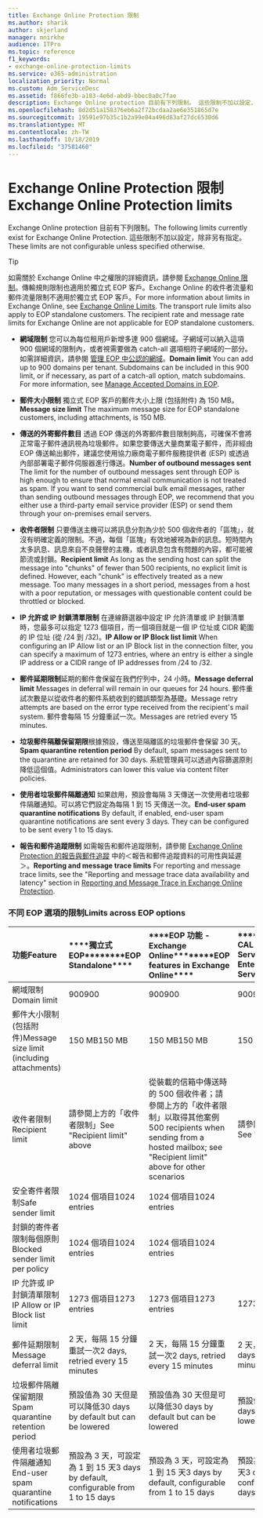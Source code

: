 ```yaml
---
title: Exchange Online Protection 限制
ms.author: sharik
author: skjerland
manager: mnirkhe
audience: ITPro
ms.topic: reference
f1_keywords:
- exchange-online-protection-limits
ms.service: o365-administration
localization_priority: Normal
ms.custom: Adm_ServiceDesc
ms.assetid: f866fe3b-a183-4e6d-abd9-bbec0a0c7fae
description: Exchange Online protection 目前有下列限制。 這些限制不加以設定，除非另有指定。
ms.openlocfilehash: 8d2d51a158376eb6a2f72bcdaa2ae6e351865d7e
ms.sourcegitcommit: 19591e97b35c1b2a99e04a496d83af27dc6530d6
ms.translationtype: MT
ms.contentlocale: zh-TW
ms.lasthandoff: 10/18/2019
ms.locfileid: "37581460"
---
```

# <a name="exchange-online-protection-limits"></a><span data-ttu-id="5b2fc-104">Exchange Online Protection 限制</span><span class="sxs-lookup"><span data-stu-id="5b2fc-104">Exchange Online Protection limits</span></span>

<span data-ttu-id="5b2fc-105">Exchange Online protection 目前有下列限制。</span><span class="sxs-lookup"><span data-stu-id="5b2fc-105">The following limits currently exist for Exchange Online Protection.</span></span> <span data-ttu-id="5b2fc-106">這些限制不加以設定，除非另有指定。</span><span class="sxs-lookup"><span data-stu-id="5b2fc-106">These limits are not configurable unless specified otherwise.</span></span> 
  
> [!TIP]
> <span data-ttu-id="5b2fc-p103">如需關於 Exchange Online 中之權限的詳細資訊，請參閱 [Exchange Online 限制](../exchange-online-service-description/exchange-online-limits.md)。傳輸規則限制也適用於獨立式 EOP 客戶。Exchange Online 的收件者流量和郵件流量限制不適用於獨立式 EOP 客戶。</span><span class="sxs-lookup"><span data-stu-id="5b2fc-p103">For more information about limits in Exchange Online, see [Exchange Online Limits](../exchange-online-service-description/exchange-online-limits.md). The transport rule limits also apply to EOP standalone customers. The recipient rate and message rate limits for Exchange Online are not applicable for EOP standalone customers.</span></span> 
  
- <span data-ttu-id="5b2fc-p104">**網域限制** 您可以為每位租用戶新增多達 900 個網域。子網域可以納入這項 900 個網域的限制內，或者視需要做為 catch-all 選項相符子網域的一部分。如需詳細資訊，請參閱 [管理 EOP 中公認的網域](https://go.microsoft.com/fwlink/p/?LinkId=282239)。</span><span class="sxs-lookup"><span data-stu-id="5b2fc-p104">**Domain limit** You can add up to 900 domains per tenant. Subdomains can be included in this 900 limit, or if necessary, as part of a catch-all option, match subdomains. For more information, see [Manage Accepted Domains in EOP](https://go.microsoft.com/fwlink/p/?LinkId=282239).</span></span>
    
- <span data-ttu-id="5b2fc-113">**郵件大小限制** 獨立式 EOP 客戶的郵件大小上限 (包括附件) 為 150 MB。</span><span class="sxs-lookup"><span data-stu-id="5b2fc-113">**Message size limit** The maximum message size for EOP standalone customers, including attachments, is 150 MB.</span></span> 
    
- <span data-ttu-id="5b2fc-p105">**傳送的外寄郵件數目** 透過 EOP 傳送的外寄郵件數目限制夠高，可確保不會將正常電子郵件通訊視為垃圾郵件。如果您要傳送大量商業電子郵件，而非經由 EOP 傳送輸出郵件，建議您使用協力廠商電子郵件服務提供者 (ESP) 或透過內部部署電子郵件伺服器進行傳送。</span><span class="sxs-lookup"><span data-stu-id="5b2fc-p105">**Number of outbound messages sent** The limit for the number of outbound messages sent through EOP is high enough to ensure that normal email communication is not treated as spam. If you want to send commercial bulk email messages, rather than sending outbound messages through EOP, we recommend that you either use a third-party email service provider (ESP) or send them through your on-premises email servers.</span></span> 
    
- <span data-ttu-id="5b2fc-p106">**收件者限制** 只要傳送主機可以將訊息分割為少於 500 個收件者的「區塊」，就沒有明確定義的限制。不過，每個「區塊」有效地被視為新的訊息。短時間內太多訊息、訊息來自不良聲譽的主機，或者訊息包含有問題的內容，都可能被節流或封鎖。</span><span class="sxs-lookup"><span data-stu-id="5b2fc-p106">**Recipient limit** As long as the sending host can split the message into "chunks" of fewer than 500 recipients, no explicit limit is defined. However, each "chunk" is effectively treated as a new message. Too many messages in a short period, messages from a host with a poor reputation, or messages with questionable content could be throttled or blocked.</span></span> 
    
- <span data-ttu-id="5b2fc-119">**IP 允許或 IP 封鎖清單限制** 在連線篩選器中設定 IP 允許清單或 IP 封鎖清單時，您最多可以指定 1273 個項目，而一個項目就是一個 IP 位址或 CIDR 範圍的 IP 位址 (從 /24 到 /32)。</span><span class="sxs-lookup"><span data-stu-id="5b2fc-119">**IP Allow or IP Block list limit** When configuring an IP Allow list or an IP Block list in the connection filter, you can specify a maximum of 1273 entries, where an entry is either a single IP address or a CIDR range of IP addresses from /24 to /32.</span></span> 
    
- <span data-ttu-id="5b2fc-120">**郵件延期限制**延期的郵件會保留在我們佇列中，24 小時。</span><span class="sxs-lookup"><span data-stu-id="5b2fc-120">**Message deferral limit** Messages in deferral will remain in our queues for 24 hours.</span></span> <span data-ttu-id="5b2fc-121">郵件重試次數是以從收件者的郵件系統收到的錯誤類型為基礎。</span><span class="sxs-lookup"><span data-stu-id="5b2fc-121">Message retry attempts are based on the error type received from the recipient's mail system.</span></span> <span data-ttu-id="5b2fc-122">郵件會每隔 15 分鐘重試一次。</span><span class="sxs-lookup"><span data-stu-id="5b2fc-122">Messages are retried every 15 minutes.</span></span> 
    
- <span data-ttu-id="5b2fc-123">**垃圾郵件隔離保留期限**根據預設，傳送至隔離區的垃圾郵件會保留 30 天。</span><span class="sxs-lookup"><span data-stu-id="5b2fc-123">**Spam quarantine retention period** By default, spam messages sent to the quarantine are retained for 30 days.</span></span> <span data-ttu-id="5b2fc-124">系統管理員可以透過內容篩選原則降低這個值。</span><span class="sxs-lookup"><span data-stu-id="5b2fc-124">Administrators can lower this value via content filter policies.</span></span> 
    
- <span data-ttu-id="5b2fc-p109">**使用者垃圾郵件隔離通知** 如果啟用，預設會每隔 3 天傳送一次使用者垃圾郵件隔離通知。可以將它們設定為每隔 1 到 15 天傳送一次。</span><span class="sxs-lookup"><span data-stu-id="5b2fc-p109">**End-user spam quarantine notifications** By default, if enabled, end-user spam quarantine notifications are sent every 3 days. They can be configured to be sent every 1 to 15 days.</span></span> 
    
- <span data-ttu-id="5b2fc-127">**報告和郵件追蹤限制** 如需報告和郵件追蹤限制，請參閱 [Exchange Online Protection 的報告與郵件追蹤](https://go.microsoft.com/fwlink/?LinkId=394248) 中的＜報告和郵件追蹤資料的可用性與延遲＞。</span><span class="sxs-lookup"><span data-stu-id="5b2fc-127">**Reporting and message trace limits** For reporting and message trace limits, see the "Reporting and message trace data availability and latency" section in [Reporting and Message Trace in Exchange Online Protection](https://go.microsoft.com/fwlink/?LinkId=394248).</span></span>
    
### <a name="limits-across-eop-options"></a><span data-ttu-id="5b2fc-128">不同 EOP 選項的限制</span><span class="sxs-lookup"><span data-stu-id="5b2fc-128">Limits across EOP options</span></span>

|<span data-ttu-id="5b2fc-129">**功能**</span><span class="sxs-lookup"><span data-stu-id="5b2fc-129">**Feature**</span></span>|<span data-ttu-id="5b2fc-130">\*\*\*\*獨立式 EOP\*\*\*\*</span><span class="sxs-lookup"><span data-stu-id="5b2fc-130">\*\*\*\*EOP Standalone\*\*\*\*</span></span>|<span data-ttu-id="5b2fc-131">\*\*\*\*EOP 功能 -Exchange Online\*\*\*\*</span><span class="sxs-lookup"><span data-stu-id="5b2fc-131">\*\*\*\*EOP features in Exchange Online\*\*\*\*</span></span>|<span data-ttu-id="5b2fc-132">\*\*\*\*Exchange Enterprise CAL with Services\*\*\*\*</span><span class="sxs-lookup"><span data-stu-id="5b2fc-132">\*\*\*\*Exchange Enterprise CAL with Services\*\*\*\*</span></span>|
|:-----|:-----|:-----|:-----|
|<span data-ttu-id="5b2fc-133">網域限制</span><span class="sxs-lookup"><span data-stu-id="5b2fc-133">Domain limit</span></span>  <br/> |<span data-ttu-id="5b2fc-134">900</span><span class="sxs-lookup"><span data-stu-id="5b2fc-134">900</span></span>  <br/> |<span data-ttu-id="5b2fc-135">900</span><span class="sxs-lookup"><span data-stu-id="5b2fc-135">900</span></span>  <br/> |<span data-ttu-id="5b2fc-136">900</span><span class="sxs-lookup"><span data-stu-id="5b2fc-136">900</span></span>  <br/> |
|<span data-ttu-id="5b2fc-137">郵件大小限制 (包括附件)</span><span class="sxs-lookup"><span data-stu-id="5b2fc-137">Message size limit (including attachments)</span></span>  <br/> |<span data-ttu-id="5b2fc-138">150 MB</span><span class="sxs-lookup"><span data-stu-id="5b2fc-138">150 MB</span></span>  <br/> |<span data-ttu-id="5b2fc-139">150 MB</span><span class="sxs-lookup"><span data-stu-id="5b2fc-139">150 MB</span></span>  <br/> |<span data-ttu-id="5b2fc-140">150 MB</span><span class="sxs-lookup"><span data-stu-id="5b2fc-140">150 MB</span></span>  <br/> |
|<span data-ttu-id="5b2fc-141">收件者限制</span><span class="sxs-lookup"><span data-stu-id="5b2fc-141">Recipient limit</span></span>  <br/> |<span data-ttu-id="5b2fc-142">請參閱上方的「收件者限制」</span><span class="sxs-lookup"><span data-stu-id="5b2fc-142">See "Recipient limit" above</span></span>  <br/> |<span data-ttu-id="5b2fc-143">從裝載的信箱中傳送時的 500 個收件者；請參閱上方的「收件者限制」以取得其他案例</span><span class="sxs-lookup"><span data-stu-id="5b2fc-143">500 recipients when sending from a hosted mailbox; see "Recipient limit" above for other scenarios</span></span>  <br/> |<span data-ttu-id="5b2fc-144">請參閱上方的「收件者限制」</span><span class="sxs-lookup"><span data-stu-id="5b2fc-144">See "Recipient limit" above</span></span>  <br/> |
|<span data-ttu-id="5b2fc-145">安全寄件者限制</span><span class="sxs-lookup"><span data-stu-id="5b2fc-145">Safe sender limit</span></span>  <br/> |<span data-ttu-id="5b2fc-146">1024 個項目</span><span class="sxs-lookup"><span data-stu-id="5b2fc-146">1024 entries</span></span>  <br/> |<span data-ttu-id="5b2fc-147">1024 個項目</span><span class="sxs-lookup"><span data-stu-id="5b2fc-147">1024 entries</span></span>  <br/> ||
|<span data-ttu-id="5b2fc-148">封鎖的寄件者限制每個原則</span><span class="sxs-lookup"><span data-stu-id="5b2fc-148">Blocked sender limit per policy</span></span>  <br/> |<span data-ttu-id="5b2fc-149">1024 個項目</span><span class="sxs-lookup"><span data-stu-id="5b2fc-149">1024 entries</span></span>  <br/> |<span data-ttu-id="5b2fc-150">1024 個項目</span><span class="sxs-lookup"><span data-stu-id="5b2fc-150">1024 entries</span></span>  <br/> ||
|<span data-ttu-id="5b2fc-151">IP 允許或 IP 封鎖清單限制</span><span class="sxs-lookup"><span data-stu-id="5b2fc-151">IP Allow or IP Block list limit</span></span>  <br/> |<span data-ttu-id="5b2fc-152">1273 個項目</span><span class="sxs-lookup"><span data-stu-id="5b2fc-152">1273 entries</span></span>  <br/> |<span data-ttu-id="5b2fc-153">1273 個項目</span><span class="sxs-lookup"><span data-stu-id="5b2fc-153">1273 entries</span></span>  <br/> |<span data-ttu-id="5b2fc-154">1273 個項目</span><span class="sxs-lookup"><span data-stu-id="5b2fc-154">1273 entries</span></span>  <br/> |
|<span data-ttu-id="5b2fc-155">郵件延期限制</span><span class="sxs-lookup"><span data-stu-id="5b2fc-155">Message deferral limit</span></span>  <br/> |<span data-ttu-id="5b2fc-156">2 天，每隔 15 分鐘重試一次</span><span class="sxs-lookup"><span data-stu-id="5b2fc-156">2 days, retried every 15 minutes</span></span>  <br/> |<span data-ttu-id="5b2fc-157">2 天，每隔 15 分鐘重試一次</span><span class="sxs-lookup"><span data-stu-id="5b2fc-157">2 days, retried every 15 minutes</span></span>  <br/> |<span data-ttu-id="5b2fc-158">2 天，每隔 15 分鐘重試一次</span><span class="sxs-lookup"><span data-stu-id="5b2fc-158">2 days, retried every 15 minutes</span></span>  <br/> |
|<span data-ttu-id="5b2fc-159">垃圾郵件隔離保留期限</span><span class="sxs-lookup"><span data-stu-id="5b2fc-159">Spam quarantine retention period</span></span>  <br/> |<span data-ttu-id="5b2fc-160">預設值為 30 天但是可以降低</span><span class="sxs-lookup"><span data-stu-id="5b2fc-160">30 days by default but can be lowered</span></span>  <br/> |<span data-ttu-id="5b2fc-161">預設值為 30 天但是可以降低</span><span class="sxs-lookup"><span data-stu-id="5b2fc-161">30 days by default but can be lowered</span></span>  <br/> |<span data-ttu-id="5b2fc-162">預設值為 30 天但是可以降低</span><span class="sxs-lookup"><span data-stu-id="5b2fc-162">30 days by default but can be lowered</span></span>  <br/> |
|<span data-ttu-id="5b2fc-163">使用者垃圾郵件隔離通知</span><span class="sxs-lookup"><span data-stu-id="5b2fc-163">End-user spam quarantine notifications</span></span>  <br/> |<span data-ttu-id="5b2fc-164">預設為 3 天，可設定為 1 到 15 天</span><span class="sxs-lookup"><span data-stu-id="5b2fc-164">3 days by default, configurable from 1 to 15 days</span></span>  <br/> |<span data-ttu-id="5b2fc-165">預設為 3 天，可設定為 1 到 15 天</span><span class="sxs-lookup"><span data-stu-id="5b2fc-165">3 days by default, configurable from 1 to 15 days</span></span>  <br/> |<span data-ttu-id="5b2fc-166">預設為 3 天，可設定為 1 到 15 天</span><span class="sxs-lookup"><span data-stu-id="5b2fc-166">3 days by default, configurable from 1 to 15 days</span></span>  <br/> |
   

